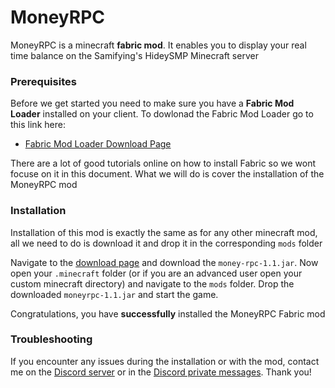 # MoneyRPC

MoneyRPC is a minecraft **fabric mod**. It enables you to display your real time balance on the Samifying's HideySMP
Minecraft server

### Prerequisites

Before we get started you need to make sure you have a **Fabric Mod Loader** installed on your client. To dowlonad the
Fabric Mod Loader go to this link here:

- [Fabric Mod Loader Download Page](https://fabricmc.net/use/)

There are a lot of good tutorials online on how to install Fabric so we wont focuse on it in this document. What we will
do is cover the installation of the MoneyRPC mod

### Installation

Installation of this mod is exactly the same as for any other minecraft mod, all we need to do is download it and drop
it in the corresponding `mods` folder

Navigate to the [download page](https://github.com/SamiCraft/MoneyRPC/releases/latest) and download
the `money-rpc-1.1.jar`. Now open your `.minecraft` folder (or if you are an advanced user open your custom minecraft
directory) and navigate to the `mods` folder. Drop the downloaded `moneyrpc-1.1.jar` and start the game.

Congratulations, you have **successfully** installed the MoneyRPC Fabric mod

### Troubleshooting

If you encounter any issues during the installation or with the mod, contact me on the [Discord server]("https://discord.gg/samifying") or in the [Discord private messages]("https://discordapp.com/users/358236836113547265"). Thank you!